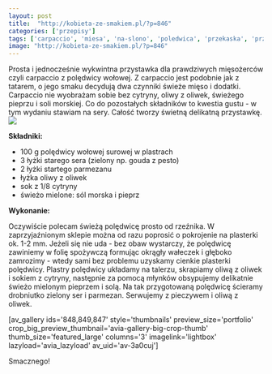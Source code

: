 ```yaml
---
layout: post
title:  "http://kobieta-ze-smakiem.pl/?p=846"
categories: ['przepisy']
tags: ['carpaccio', 'miesa', 'na-slono', 'poledwica', 'przekaska', 'przepisy', 'przystawka', 'przystawki', 'wolowina']
image: "http://kobieta-ze-smakiem.pl/?p=846"
---
```

Prosta i jednocześnie wykwintna przystawka dla prawdziwych mięsożerców czyli carpaccio z polędwicy wołowej. Z carpaccio jest podobnie jak z tatarem, o jego smaku decydują dwa czynniki świeże mięso i dodatki. Carpaccio nie wyobrażam sobie bez cytryny, oliwy z oliwek, świeżego pieprzu i soli morskiej. Co do pozostałych składników to kwestia gustu - w tym wydaniu stawiam na sery. Całość tworzy świetną delikatną przystawkę.
![](https://kobietazesmakiem.pl/wp-content/uploads/2015/05/carpaccio-wolowe-2-300x222.jpg)


**Składniki:**
* 100 g polędwicy wołowej surowej w plastrach
* 3 łyżki starego sera (zielony np. gouda z pesto)
* 2 łyżki startego parmezanu
* łyżka oliwy z oliwek
* sok z 1/8 cytryny
* świeżo mielone: sól morska i pieprz


**Wykonanie:**

Oczywiście polecam świeżą polędwicę prosto od rzeźnika. W zaprzyjaźnionym sklepie można od razu poprosić o pokrojenie na plasterki ok. 1-2 mm. Jeżeli się nie uda - bez obaw wystarczy, że polędwicę zawiniemy w folię spożywczą formując okrągły wałeczek i głęboko zamrozimy - wtedy sami bez problemu uzyskamy cienkie plasterki polędwicy. Plastry polędwicy układamy na talerzu, skrapiamy oliwą z oliwek i sokiem z cytryny, następnie za pomocą młynków obsypujemy delikatnie świeżo mielonym pieprzem i solą. Na tak przygotowaną polędwicę ścieramy drobniutko zielony ser i parmezan. Serwujemy z pieczywem i oliwą z oliwek.

[av\_gallery ids='848,849,847' style='thumbnails' preview\_size='portfolio' crop\_big\_preview\_thumbnail='avia-gallery-big-crop-thumb' thumb\_size='featured\_large' columns='3' imagelink='lightbox' lazyload='avia\_lazyload' av\_uid='av-3a0cuj']

Smacznego!
    